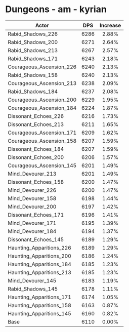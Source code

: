 # Dungeons - am - kyrian
| Actor | DPS | Increase |
|---|:---:|:---:|
|Rabid_Shadows_226|6286|2.88%|
|Rabid_Shadows_200|6271|2.64%|
|Rabid_Shadows_213|6267|2.57%|
|Rabid_Shadows_171|6243|2.18%|
|Courageous_Ascension_226|6240|2.13%|
|Rabid_Shadows_158|6240|2.13%|
|Courageous_Ascension_213|6238|2.09%|
|Rabid_Shadows_184|6237|2.08%|
|Courageous_Ascension_200|6229|1.95%|
|Courageous_Ascension_184|6224|1.87%|
|Dissonant_Echoes_226|6216|1.73%|
|Dissonant_Echoes_213|6211|1.65%|
|Courageous_Ascension_171|6209|1.62%|
|Courageous_Ascension_158|6207|1.59%|
|Dissonant_Echoes_184|6207|1.59%|
|Dissonant_Echoes_200|6206|1.57%|
|Courageous_Ascension_145|6201|1.49%|
|Mind_Devourer_213|6201|1.49%|
|Dissonant_Echoes_158|6200|1.47%|
|Mind_Devourer_226|6200|1.47%|
|Mind_Devourer_158|6198|1.44%|
|Mind_Devourer_200|6197|1.42%|
|Dissonant_Echoes_171|6196|1.41%|
|Mind_Devourer_171|6195|1.39%|
|Mind_Devourer_184|6194|1.37%|
|Dissonant_Echoes_145|6189|1.29%|
|Haunting_Apparitions_226|6189|1.29%|
|Haunting_Apparitions_200|6186|1.24%|
|Haunting_Apparitions_184|6185|1.23%|
|Haunting_Apparitions_213|6185|1.23%|
|Mind_Devourer_145|6183|1.19%|
|Rabid_Shadows_145|6178|1.11%|
|Haunting_Apparitions_171|6174|1.05%|
|Haunting_Apparitions_158|6163|0.87%|
|Haunting_Apparitions_145|6160|0.82%|
|Base|6110|0.00%|
